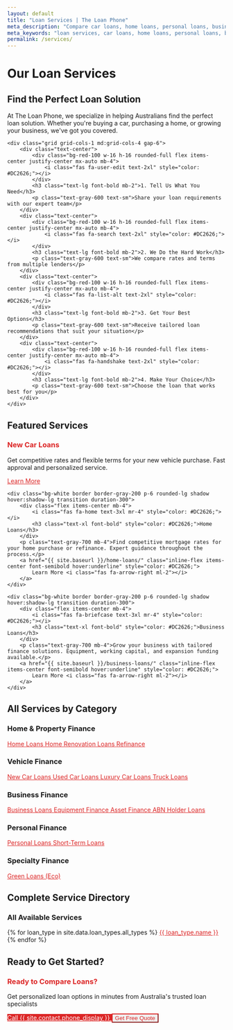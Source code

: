 ```yaml
---
layout: default
title: "Loan Services | The Loan Phone"
meta_description: "Compare car loans, home loans, personal loans, business loans and more. Find the perfect loan solution with Australia's trusted loan specialists."
meta_keywords: "loan services, car loans, home loans, personal loans, business loans, loan comparison, australia, loan specialists"
permalink: /services/
---
```


<!-- Services Index Content with proper spacing -->
<div class="container mx-auto px-6 py-8">

# Our Loan Services

<div class="bg-white rounded-lg shadow-lg p-8 mb-8">
    <div class="text-center mb-8">
        <h2 class="text-3xl font-bold text-gray-800 mb-4">Find the Perfect Loan Solution</h2>
        <p class="text-lg text-gray-600 max-w-3xl mx-auto">
            At The Loan Phone, we specialize in helping Australians find the perfect loan solution. 
            Whether you're buying a car, purchasing a home, or growing your business, we've got you covered.
        </p>
    </div>
    
    <div class="grid grid-cols-1 md:grid-cols-4 gap-6">
        <div class="text-center">
            <div class="bg-red-100 w-16 h-16 rounded-full flex items-center justify-center mx-auto mb-4">
                <i class="fas fa-user-edit text-2xl" style="color: #DC2626;"></i>
            </div>
            <h3 class="text-lg font-bold mb-2">1. Tell Us What You Need</h3>
            <p class="text-gray-600 text-sm">Share your loan requirements with our expert team</p>
        </div>
        <div class="text-center">
            <div class="bg-red-100 w-16 h-16 rounded-full flex items-center justify-center mx-auto mb-4">
                <i class="fas fa-search text-2xl" style="color: #DC2626;"></i>
            </div>
            <h3 class="text-lg font-bold mb-2">2. We Do the Hard Work</h3>
            <p class="text-gray-600 text-sm">We compare rates and terms from multiple lenders</p>
        </div>
        <div class="text-center">
            <div class="bg-red-100 w-16 h-16 rounded-full flex items-center justify-center mx-auto mb-4">
                <i class="fas fa-list-alt text-2xl" style="color: #DC2626;"></i>
            </div>
            <h3 class="text-lg font-bold mb-2">3. Get Your Best Options</h3>
            <p class="text-gray-600 text-sm">Receive tailored loan recommendations that suit your situation</p>
        </div>
        <div class="text-center">
            <div class="bg-red-100 w-16 h-16 rounded-full flex items-center justify-center mx-auto mb-4">
                <i class="fas fa-handshake text-2xl" style="color: #DC2626;"></i>
            </div>
            <h3 class="text-lg font-bold mb-2">4. Make Your Choice</h3>
            <p class="text-gray-600 text-sm">Choose the loan that works best for you</p>
        </div>
    </div>
</div>

## Featured Services

<div class="grid grid-cols-1 md:grid-cols-3 gap-6 mb-8">
    <div class="bg-white border border-gray-200 p-6 rounded-lg shadow hover:shadow-lg transition duration-300">
        <div class="flex items-center mb-4">
            <i class="fas fa-car text-3xl mr-4" style="color: #DC2626;"></i>
            <h3 class="text-xl font-bold" style="color: #DC2626;">New Car Loans</h3>
        </div>
        <p class="text-gray-700 mb-4">Get competitive rates and flexible terms for your new vehicle purchase. Fast approval and personalized service.</p>
        <a href="{{ site.baseurl }}/new-car-loans/" class="inline-flex items-center font-semibold hover:underline" style="color: #DC2626;">
            Learn More <i class="fas fa-arrow-right ml-2"></i>
        </a>
    </div>
    
    <div class="bg-white border border-gray-200 p-6 rounded-lg shadow hover:shadow-lg transition duration-300">
        <div class="flex items-center mb-4">
            <i class="fas fa-home text-3xl mr-4" style="color: #DC2626;"></i>
            <h3 class="text-xl font-bold" style="color: #DC2626;">Home Loans</h3>
        </div>
        <p class="text-gray-700 mb-4">Find competitive mortgage rates for your home purchase or refinance. Expert guidance throughout the process.</p>
        <a href="{{ site.baseurl }}/home-loans/" class="inline-flex items-center font-semibold hover:underline" style="color: #DC2626;">
            Learn More <i class="fas fa-arrow-right ml-2"></i>
        </a>
    </div>
    
    <div class="bg-white border border-gray-200 p-6 rounded-lg shadow hover:shadow-lg transition duration-300">
        <div class="flex items-center mb-4">
            <i class="fas fa-briefcase text-3xl mr-4" style="color: #DC2626;"></i>
            <h3 class="text-xl font-bold" style="color: #DC2626;">Business Loans</h3>
        </div>
        <p class="text-gray-700 mb-4">Grow your business with tailored finance solutions. Equipment, working capital, and expansion funding available.</p>
        <a href="{{ site.baseurl }}/business-loans/" class="inline-flex items-center font-semibold hover:underline" style="color: #DC2626;">
            Learn More <i class="fas fa-arrow-right ml-2"></i>
        </a>
    </div>
</div>

## All Services by Category

### <i class="fas fa-home mr-2" style="color: #DC2626;"></i> Home & Property Finance
<div class="bg-red-50 p-6 rounded-lg mb-6 border-l-4" style="border-color: #DC2626;">
    <div class="grid grid-cols-1 md:grid-cols-2 gap-4">
        <a href="{{ site.baseurl }}/home-loans/" class="flex items-center font-medium hover:bg-red-100 p-3 rounded transition duration-300" style="color: #DC2626;">
            <i class="fas fa-chevron-right mr-2"></i>
            Home Loans
        </a>
        <a href="{{ site.baseurl }}/home-renovation-loans/" class="flex items-center font-medium hover:bg-red-100 p-3 rounded transition duration-300" style="color: #DC2626;">
            <i class="fas fa-chevron-right mr-2"></i>
            Home Renovation Loans
        </a>
        <a href="{{ site.baseurl }}/refinance/" class="flex items-center font-medium hover:bg-red-100 p-3 rounded transition duration-300" style="color: #DC2626;">
            <i class="fas fa-chevron-right mr-2"></i>
            Refinance
        </a>
    </div>
</div>

### <i class="fas fa-car mr-2" style="color: #DC2626;"></i> Vehicle Finance
<div class="bg-red-50 p-6 rounded-lg mb-6 border-l-4" style="border-color: #DC2626;">
    <div class="grid grid-cols-1 md:grid-cols-2 gap-4">
        <a href="{{ site.baseurl }}/new-car-loans/" class="flex items-center font-medium hover:bg-red-100 p-3 rounded transition duration-300" style="color: #DC2626;">
            <i class="fas fa-chevron-right mr-2"></i>
            New Car Loans
        </a>
        <a href="{{ site.baseurl }}/used-car-loans/" class="flex items-center font-medium hover:bg-red-100 p-3 rounded transition duration-300" style="color: #DC2626;">
            <i class="fas fa-chevron-right mr-2"></i>
            Used Car Loans
        </a>
        <a href="{{ site.baseurl }}/luxury-car-loans/" class="flex items-center font-medium hover:bg-red-100 p-3 rounded transition duration-300" style="color: #DC2626;">
            <i class="fas fa-chevron-right mr-2"></i>
            Luxury Car Loans
        </a>
        <a href="{{ site.baseurl }}/truck-loans/" class="flex items-center font-medium hover:bg-red-100 p-3 rounded transition duration-300" style="color: #DC2626;">
            <i class="fas fa-chevron-right mr-2"></i>
            Truck Loans
        </a>
    </div>
</div>

### <i class="fas fa-briefcase mr-2" style="color: #DC2626;"></i> Business Finance
<div class="bg-red-50 p-6 rounded-lg mb-6 border-l-4" style="border-color: #DC2626;">
    <div class="grid grid-cols-1 md:grid-cols-2 gap-4">
        <a href="{{ site.baseurl }}/business-loans/" class="flex items-center font-medium hover:bg-red-100 p-3 rounded transition duration-300" style="color: #DC2626;">
            <i class="fas fa-chevron-right mr-2"></i>
            Business Loans
        </a>
        <a href="{{ site.baseurl }}/equipment-finance/" class="flex items-center font-medium hover:bg-red-100 p-3 rounded transition duration-300" style="color: #DC2626;">
            <i class="fas fa-chevron-right mr-2"></i>
            Equipment Finance
        </a>
        <a href="{{ site.baseurl }}/asset-finance/" class="flex items-center font-medium hover:bg-red-100 p-3 rounded transition duration-300" style="color: #DC2626;">
            <i class="fas fa-chevron-right mr-2"></i>
            Asset Finance
        </a>
        <a href="{{ site.baseurl }}/abn-holder-loans/" class="flex items-center font-medium hover:bg-red-100 p-3 rounded transition duration-300" style="color: #DC2626;">
            <i class="fas fa-chevron-right mr-2"></i>
            ABN Holder Loans
        </a>
    </div>
</div>

### <i class="fas fa-user mr-2" style="color: #DC2626;"></i> Personal Finance
<div class="bg-red-50 p-6 rounded-lg mb-6 border-l-4" style="border-color: #DC2626;">
    <div class="grid grid-cols-1 md:grid-cols-2 gap-4">
        <a href="{{ site.baseurl }}/personal-loans/" class="flex items-center font-medium hover:bg-red-100 p-3 rounded transition duration-300" style="color: #DC2626;">
            <i class="fas fa-chevron-right mr-2"></i>
            Personal Loans
        </a>
        <a href="{{ site.baseurl }}/short-term-loans/" class="flex items-center font-medium hover:bg-red-100 p-3 rounded transition duration-300" style="color: #DC2626;">
            <i class="fas fa-chevron-right mr-2"></i>
            Short-Term Loans
        </a>
    </div>
</div>

### <i class="fas fa-leaf mr-2" style="color: #DC2626;"></i> Specialty Finance
<div class="bg-red-50 p-6 rounded-lg mb-6 border-l-4" style="border-color: #DC2626;">
    <div class="grid grid-cols-1 md:grid-cols-2 gap-4">
        <a href="{{ site.baseurl }}/green-loans/" class="flex items-center font-medium hover:bg-red-100 p-3 rounded transition duration-300" style="color: #DC2626;">
            <i class="fas fa-chevron-right mr-2"></i>
            Green Loans (Eco)
        </a>
    </div>
</div>

## Complete Service Directory

<div class="bg-white rounded-lg shadow p-6 mb-8">
    <h3 class="text-xl font-bold mb-4">All Available Services</h3>
    <div class="grid grid-cols-1 md:grid-cols-2 lg:grid-cols-3 gap-3">
        {% for loan_type in site.data.loan_types.all_types %}
        <a href="{{ site.baseurl }}{{ loan_type.url }}" class="block p-3 bg-gray-50 rounded hover:bg-red-50 transition duration-300" style="color: #DC2626;">
            <i class="fas fa-arrow-right mr-2"></i>
            {{ loan_type.name }}
        </a>
        {% endfor %}
    </div>
</div>

## Ready to Get Started?

<div class="bg-white rounded-lg shadow p-8 text-center">
    <h3 class="text-2xl font-bold mb-4" style="color: #DC2626;">Ready to Compare Loans?</h3>
    <p class="text-lg text-gray-600 mb-6">Get personalized loan options in minutes from Australia's trusted loan specialists</p>
    <div class="flex flex-col sm:flex-row gap-4 justify-center">
        <a href="tel:{{ site.contact.phone }}" class="inline-block px-6 py-3 rounded-lg font-semibold transition duration-300" style="background-color: #DC2626; color: white;">
            <i class="fas fa-phone mr-2"></i>
            Call {{ site.contact.phone_display }}
        </a>
        <button onclick="openSupportModal()" class="inline-block border-2 px-6 py-3 rounded-lg font-semibold transition duration-300" style="border-color: #DC2626; color: #DC2626;">
            <i class="fas fa-comment mr-2"></i>
            Get Free Quote
        </button>
    </div>
</div>

</div>
<!-- End container -->
